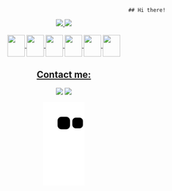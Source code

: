                                                      
                                                            ## Hi there! 
<div align="center">
  <a href="https://github.com/vanysai">
  <img height="150em" src="https://github-readme-stats.vercel.app/api?username=vanysai&show_icons=true&theme=dracula&include_all_commits=true&count_private=true"/>
  <img height="150em" src="https://github-readme-stats.vercel.app/api/top-langs/?username=vanysai&layout=compact&langs_count=7&theme=dracula"/>
</div>

<div align='center'> <br>

 <img align="center" height="50" width="40" src="https://cdn.jsdelivr.net/gh/devicons/devicon/icons/html5/html5-original.svg" />
 <img align="center" height="50" width="40" src="https://cdn.jsdelivr.net/gh/devicons/devicon/icons/css3/css3-original.svg" />
 <img align="center" height="50" width="40" src="https://cdn.jsdelivr.net/gh/devicons/devicon/icons/javascript/javascript-original.svg" />
 <img align="center" height="50" width="40" src="https://cdn.jsdelivr.net/gh/devicons/devicon/icons/python/python-original.svg" />
 <img align="center" height="50" width="40" src="https://cdn.jsdelivr.net/gh/devicons/devicon/icons/linux/linux-original.svg" />
 <img align="center" height="50" width="40" src="https://www.google.com/url?sa=i&url=https%3A%2F%2Fgithub.com%2Fubuntu&psig=AOvVaw2qHx2R9syaGdWEESOPMYDy&ust=1670720405668000&source=images&cd=vfe&ved=0CBAQjRxqFwoTCKDsltXs7fsCFQAAAAAdAAAAABAE" />

 
 
## Contact me:
  <div>
<a href = "mailto:jaizamsf@gmail.com"><img src="https://img.shields.io/badge/Gmail-D14836?style=for-the-badge&logo=gmail&logoColor=white" target="_blank"></a>
<a href="https://www.linkedin.com/in/jaiza-freire-vn" target="_blank"><img src="https://img.shields.io/badge/-LinkedIn-%230077B5?style=for-the-badge&logo=linkedin&logoColor=white" target="_blank"></a>   
</div>
  
![Snake animation](https://github.com/vanysai/vanysai/blob/output/github-contribution-grid-snake.svg)

